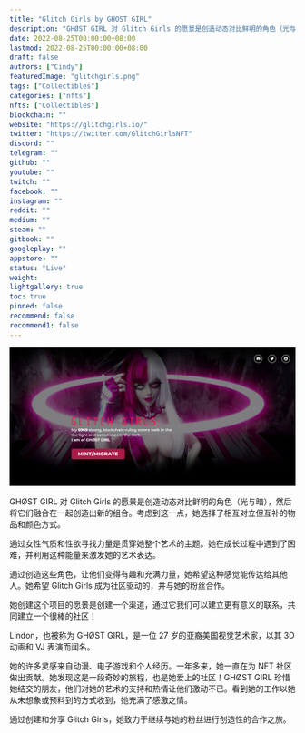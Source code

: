 ```yaml
---
title: "Glitch Girls by GHOST GIRL"
description: "GHØST GIRL 对 Glitch Girls 的愿景是创造动态对比鲜明的角色（光与暗），然后将它们融合在一起创造出新的组合。考虑到这一点，她选择了相互对立但互补的物品和颜色方式。"
date: 2022-08-25T00:00:00+08:00
lastmod: 2022-08-25T00:00:00+08:00
draft: false
authors: ["Cindy"]
featuredImage: "glitchgirls.png"
tags: ["Collectibles"]
categories: ["nfts"]
nfts: ["Collectibles"]
blockchain: ""
website: "https://glitchgirls.io/"
twitter: "https://twitter.com/GlitchGirlsNFT"
discord: ""
telegram: ""
github: ""
youtube: ""
twitch: ""
facebook: ""
instagram: ""
reddit: ""
medium: ""
steam: ""
gitbook: ""
googleplay: ""
appstore: ""
status: "Live"
weight: 
lightgallery: true
toc: true
pinned: false
recommend: false
recommend1: false
---
```

![NFT](image-20220825163258089.jpg)

GHØST GIRL 对 Glitch Girls 的愿景是创造动态对比鲜明的角色（光与暗），然后将它们融合在一起创造出新的组合。考虑到这一点，她选择了相互对立但互补的物品和颜色方式。

通过女性气质和性欲寻找力量是贯穿她整个艺术的主题。她在成长过程中遇到了困难，并利用这种能量来激发她的艺术表达。

通过创造这些角色，让他们变得有趣和充满力量，她希望这种感觉能传达给其他人。她希望 Glitch Girls 成为社区驱动的，并与她的粉丝合作。

她创建这个项目的愿景是创建一个渠道，通过它我们可以建立更有意义的联系，共同建立一个很棒的社区！

Lindon，也被称为 GHØST GIRL，是一位 27 岁的亚裔美国视觉艺术家，以其 3D 动画和 VJ 表演而闻名。

她的许多灵感来自动漫、电子游戏和个人经历。一年多来，她一直在为 NFT 社区做出贡献。她发现这是一段奇妙的旅程，也是她爱上的社区！GHØST GIRL 珍惜她结交的朋友，他们对她的艺术的支持和热情让他们激动不已。看到她的工作以她从未想象或预料到的方式收到，她充满了感激之情。

通过创建和分享 Glitch Girls，她致力于继续与她的粉丝进行创造性的合作之旅。